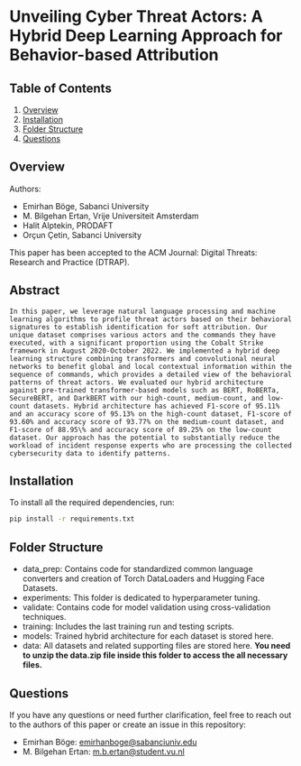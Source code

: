 # Unveiling Cyber Threat Actors: A Hybrid Deep Learning Approach for Behavior-based Attribution

## Table of Contents

1. [Overview](#overview)
2. [Installation](#installation)
3. [Folder Structure](#folder-structure)
4. [Questions](#questions)

## Overview
Authors:
- Emirhan Böge, Sabanci University
- M. Bilgehan Ertan, Vrije Universiteit Amsterdam
- Halit Alptekin, PRODAFT
- Orçun Çetin, Sabanci University

This paper has been accepted to the ACM Journal: Digital Threats: Research and Practice (DTRAP).

## Abstract
```
In this paper, we leverage natural language processing and machine learning algorithms to profile threat actors based on their behavioral signatures to establish identification for soft attribution. Our unique dataset comprises various actors and the commands they have executed, with a significant proportion using the Cobalt Strike framework in August 2020-October 2022. We implemented a hybrid deep learning structure combining transformers and convolutional neural networks to benefit global and local contextual information within the sequence of commands, which provides a detailed view of the behavioral patterns of threat actors. We evaluated our hybrid architecture against pre-trained transformer-based models such as BERT, RoBERTa, SecureBERT, and DarkBERT with our high-count, medium-count, and low-count datasets. Hybrid architecture has achieved F1-score of 95.11% and an accuracy score of 95.13% on the high-count dataset, F1-score of 93.60% and accuracy score of 93.77% on the medium-count dataset, and F1-score of 88.95\% and accuracy score of 89.25% on the low-count dataset. Our approach has the potential to substantially reduce the workload of incident response experts who are processing the collected cybersecurity data to identify patterns.
```

## Installation

To install all the required dependencies, run:

```bash
pip install -r requirements.txt
```
## Folder Structure

- data_prep: Contains code for standardized common language converters and creation of Torch DataLoaders and Hugging Face Datasets. 
- experiments: This folder is dedicated to hyperparameter tuning.
- validate: Contains code for model validation using cross-validation techniques.
- training: Includes the last training run and testing scripts.
- models: Trained hybrid architecture for each dataset is stored here.
- data: All datasets and related supporting files are stored here. **You need to unzip the data.zip file inside this folder to access the all necessary files.**

## Questions

If you have any questions or need further clarification, feel free to reach out to the authors of this paper or create an issue in this repository:

- Emirhan Böge: [emirhanboge@sabanciuniv.edu](mailto:emirhanboge@sabanciuniv.edu)
- M. Bilgehan Ertan: [m.b.ertan@student.vu.nl](mailto:m.b.ertan@student.vu.nl)

